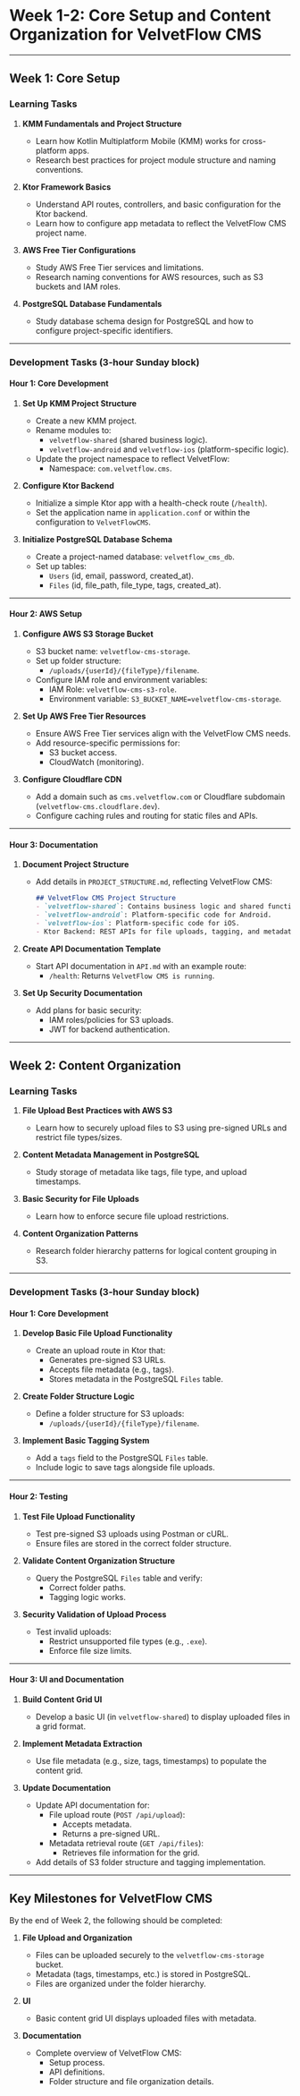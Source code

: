 # Week 1-2: Core Setup and Content Organization for VelvetFlow CMS

---

## Week 1: Core Setup

### Learning Tasks
1. **KMM Fundamentals and Project Structure**
    - Learn how Kotlin Multiplatform Mobile (KMM) works for cross-platform apps.
    - Research best practices for project module structure and naming conventions.

2. **Ktor Framework Basics**
    - Understand API routes, controllers, and basic configuration for the Ktor backend.
    - Learn how to configure app metadata to reflect the VelvetFlow CMS project name.

3. **AWS Free Tier Configurations**
    - Study AWS Free Tier services and limitations.
    - Research naming conventions for AWS resources, such as S3 buckets and IAM roles.

4. **PostgreSQL Database Fundamentals**
    - Study database schema design for PostgreSQL and how to configure project-specific identifiers.

---

### Development Tasks (3-hour Sunday block)

#### Hour 1: Core Development
1. **Set Up KMM Project Structure**
    - Create a new KMM project.
    - Rename modules to:
        - `velvetflow-shared` (shared business logic).
        - `velvetflow-android` and `velvetflow-ios` (platform-specific logic).
    - Update the project namespace to reflect VelvetFlow:
        - Namespace: `com.velvetflow.cms`.

2. **Configure Ktor Backend**
    - Initialize a simple Ktor app with a health-check route (`/health`).
    - Set the application name in `application.conf` or within the configuration to `VelvetFlowCMS`.

3. **Initialize PostgreSQL Database Schema**
    - Create a project-named database: `velvetflow_cms_db`.
    - Set up tables:
        - `Users` (id, email, password, created_at).
        - `Files` (id, file_path, file_type, tags, created_at).

---

#### Hour 2: AWS Setup
1. **Configure AWS S3 Storage Bucket**
    - S3 bucket name: `velvetflow-cms-storage`.
    - Set up folder structure:
        - `/uploads/{userId}/{fileType}/filename`.
    - Configure IAM role and environment variables:
        - IAM Role: `velvetflow-cms-s3-role`.
        - Environment variable: `S3_BUCKET_NAME=velvetflow-cms-storage`.

2. **Set Up AWS Free Tier Resources**
    - Ensure AWS Free Tier services align with the VelvetFlow CMS needs.
    - Add resource-specific permissions for:
        - S3 bucket access.
        - CloudWatch (monitoring).

3. **Configure Cloudflare CDN**
    - Add a domain such as `cms.velvetflow.com` or Cloudflare subdomain (`velvetflow-cms.cloudflare.dev`).
    - Configure caching rules and routing for static files and APIs.

---

#### Hour 3: Documentation
1. **Document Project Structure**
    - Add details in `PROJECT_STRUCTURE.md`, reflecting VelvetFlow CMS:
      ```markdown
      ## VelvetFlow CMS Project Structure
      - `velvetflow-shared`: Contains business logic and shared functionality.
      - `velvetflow-android`: Platform-specific code for Android.
      - `velvetflow-ios`: Platform-specific code for iOS.
      - Ktor Backend: REST APIs for file uploads, tagging, and metadata retrieval.
      ```

2. **Create API Documentation Template**
    - Start API documentation in `API.md` with an example route:
        - `/health`: Returns `VelvetFlow CMS is running`.

3. **Set Up Security Documentation**
    - Add plans for basic security:
        - IAM roles/policies for S3 uploads.
        - JWT for backend authentication.

---

## Week 2: Content Organization

### Learning Tasks
1. **File Upload Best Practices with AWS S3**
    - Learn how to securely upload files to S3 using pre-signed URLs and restrict file types/sizes.

2. **Content Metadata Management in PostgreSQL**
    - Study storage of metadata like tags, file type, and upload timestamps.

3. **Basic Security for File Uploads**
    - Learn how to enforce secure file upload restrictions.

4. **Content Organization Patterns**
    - Research folder hierarchy patterns for logical content grouping in S3.

---

### Development Tasks (3-hour Sunday block)

#### Hour 1: Core Development
1. **Develop Basic File Upload Functionality**
    - Create an upload route in Ktor that:
        - Generates pre-signed S3 URLs.
        - Accepts file metadata (e.g., tags).
        - Stores metadata in the PostgreSQL `Files` table.

2. **Create Folder Structure Logic**
    - Define a folder structure for S3 uploads:
        - `/uploads/{userId}/{fileType}/filename`.

3. **Implement Basic Tagging System**
    - Add a `tags` field to the PostgreSQL `Files` table.
    - Include logic to save tags alongside file uploads.

---

#### Hour 2: Testing
1. **Test File Upload Functionality**
    - Test pre-signed S3 uploads using Postman or cURL.
    - Ensure files are stored in the correct folder structure.

2. **Validate Content Organization Structure**
    - Query the PostgreSQL `Files` table and verify:
        - Correct folder paths.
        - Tagging logic works.

3. **Security Validation of Upload Process**
    - Test invalid uploads:
        - Restrict unsupported file types (e.g., `.exe`).
        - Enforce file size limits.

---

#### Hour 3: UI and Documentation
1. **Build Content Grid UI**
    - Develop a basic UI (in `velvetflow-shared`) to display uploaded files in a grid format.

2. **Implement Metadata Extraction**
    - Use file metadata (e.g., size, tags, timestamps) to populate the content grid.

3. **Update Documentation**
    - Update API documentation for:
        - File upload route (`POST /api/upload`):
            - Accepts metadata.
            - Returns a pre-signed URL.
        - Metadata retrieval route (`GET /api/files`):
            - Retrieves file information for the grid.
    - Add details of S3 folder structure and tagging implementation.

---

## Key Milestones for VelvetFlow CMS
By the end of Week 2, the following should be completed:
1. **File Upload and Organization**
    - Files can be uploaded securely to the `velvetflow-cms-storage` bucket.
    - Metadata (tags, timestamps, etc.) is stored in PostgreSQL.
    - Files are organized under the folder hierarchy.

2. **UI**
    - Basic content grid UI displays uploaded files with metadata.

3. **Documentation**
    - Complete overview of VelvetFlow CMS:
        - Setup process.
        - API definitions.
        - Folder structure and file organization details.
